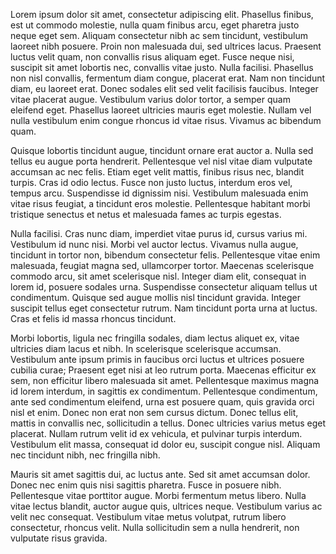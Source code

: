 Lorem ipsum dolor sit amet, consectetur adipiscing elit. Phasellus finibus, est ut commodo molestie, nulla quam finibus arcu, eget pharetra justo neque eget sem. Aliquam consectetur nibh ac sem tincidunt, vestibulum laoreet nibh posuere. Proin non malesuada dui, sed ultrices lacus. Praesent luctus velit quam, non convallis risus aliquam eget. Fusce neque nisi, suscipit sit amet lobortis nec, convallis vitae justo. Nulla facilisi. Phasellus non nisl convallis, fermentum diam congue, placerat erat. Nam non tincidunt diam, eu laoreet erat. Donec sodales elit sed velit facilisis faucibus. Integer vitae placerat augue. Vestibulum varius dolor tortor, a semper quam eleifend eget. Phasellus laoreet ultricies mauris eget molestie. Nullam vel nulla vestibulum enim congue rhoncus id vitae risus. Vivamus ac bibendum quam.

Quisque lobortis tincidunt augue, tincidunt ornare erat auctor a. Nulla sed tellus eu augue porta hendrerit. Pellentesque vel nisl vitae diam vulputate accumsan ac nec felis. Etiam eget velit mattis, finibus risus nec, blandit turpis. Cras id odio lectus. Fusce non justo luctus, interdum eros vel, tempus arcu. Suspendisse id dignissim nisi. Vestibulum malesuada enim vitae risus feugiat, a tincidunt eros molestie. Pellentesque habitant morbi tristique senectus et netus et malesuada fames ac turpis egestas.

Nulla facilisi. Cras nunc diam, imperdiet vitae purus id, cursus varius mi. Vestibulum id nunc nisi. Morbi vel auctor lectus. Vivamus nulla augue, tincidunt in tortor non, bibendum consectetur felis. Pellentesque vitae enim malesuada, feugiat magna sed, ullamcorper tortor. Maecenas scelerisque commodo arcu, sit amet scelerisque nisl. Integer diam elit, consequat in lorem id, posuere sodales urna. Suspendisse consectetur aliquam tellus ut condimentum. Quisque sed augue mollis nisl tincidunt gravida. Integer suscipit tellus eget consectetur rutrum. Nam tincidunt porta urna at luctus. Cras et felis id massa rhoncus tincidunt.

Morbi lobortis, ligula nec fringilla sodales, diam lectus aliquet ex, vitae ultricies diam lacus et nibh. In scelerisque scelerisque accumsan. Vestibulum ante ipsum primis in faucibus orci luctus et ultrices posuere cubilia curae; Praesent eget nisi at leo rutrum porta. Maecenas efficitur ex sem, non efficitur libero malesuada sit amet. Pellentesque maximus magna id lorem interdum, in sagittis ex condimentum. Pellentesque condimentum, ante sed condimentum eleifend, urna est posuere quam, quis gravida orci nisl et enim. Donec non erat non sem cursus dictum. Donec tellus elit, mattis in convallis nec, sollicitudin a tellus. Donec ultricies varius metus eget placerat. Nullam rutrum velit id ex vehicula, et pulvinar turpis interdum. Vestibulum elit massa, consequat id dolor eu, suscipit congue nisl. Aliquam nec tincidunt nibh, nec fringilla nibh.

Mauris sit amet sagittis dui, ac luctus ante. Sed sit amet accumsan dolor. Donec nec enim quis nisi sagittis pharetra. Fusce in posuere nibh. Pellentesque vitae porttitor augue. Morbi fermentum metus libero. Nulla vitae lectus blandit, auctor augue quis, ultrices neque. Vestibulum varius ac velit nec consequat. Vestibulum vitae metus volutpat, rutrum libero consectetur, rhoncus velit. Nulla sollicitudin sem a nulla hendrerit, non vulputate risus gravida.